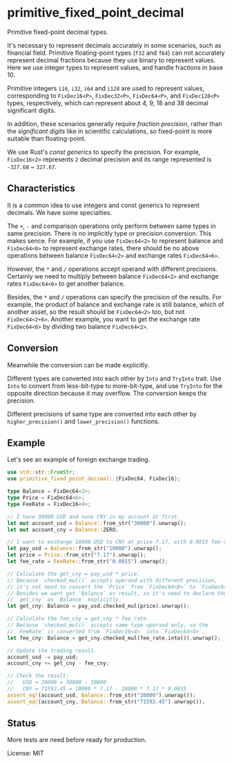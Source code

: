 # primitive_fixed_point_decimal

Primitive fixed-point decimal types.

It's necessary to represent decimals accurately in some scenarios,
such as financial field. Primitive floating-point types (`f32`
and `f64`) can not accurately represent decimal fractions because
they use binary to represent values. Here we use integer types to
represent values, and handle fractions in base 10.

Primitive integers `i16`, `i32`, `i64` and `i128` are used to represent
values, corresponding to `FixDec16<P>`, `FixDec32<P>`, `FixDec64<P>`,
and `FixDec128<P>` types, respectively, which can represent about 4,
9, 18 and 38 decimal significant digits.

In addition, these scenarios generally require *fraction precision*,
rather than the *significant digits* like in scientific calculations,
so fixed-point is more suitable than floating-point.

We use Rust's *const generics* to specify the precision. For example,
`FixDec16<2>` represents `2` decimal precision and its range represented
is `-327.68` ~ `327.67`.

## Characteristics

It is a common idea to use integers and const generics to represent
decimals. We have some specialties.

The `+`, `-` and comparison operations only perform between same types in
same precision. There is no implicitly type or precision conversion.
This makes sence. For example, if you use `FixDec64<2>` to represent
balance and `FixDec64<6>` to represent exchange rates, there should be
no above operations between balance `FixDec64<2>` and exchange rates
`FixDec64<6>`.

However, the `*` and `/` operations accept operand with different
precisions. Certainly we need to multiply between balance `FixDec64<2>`
and exchange rates `FixDec64<6>` to get another balance.

Besides, the `*` and `/` operations can specify the precision of the
results. For example, the product of balance and exchange rate is still
balance, which of another asset, so the result should be `FixDec64<2>`
too, but not `FixDec64<2+6>`. Another example, you want to get the
exchange rate `FixDec64<6>` by dividing two balance `FixDec64<2>`.

## Conversion

Meanwhile the conversion can be made explicitly.

Different types are converted into each other by `Into` and `TryInto`
trait. Use `Into` to convert from less-bit-type to more-bit-type, and
use `TryInto` for the opposite direction because it may overflow.
The conversion keeps the precision.

Different precisions of same type are converted into each other by
`higher_precision()` and `lower_precision()` functions.

## Example

Let's see an example of foreign exchange trading.

```rust
use std::str::FromStr;
use primitive_fixed_point_decimal::{FixDec64, FixDec16};

type Balance = FixDec64<2>;
type Price = FixDec64<6>;
type FeeRate = FixDec16<4>;

// I have 30000 USD and none CNY in my account at first.
let mut account_usd = Balance::from_str("30000").unwrap();
let mut account_cny = Balance::ZERO;

// I want to exchange 10000 USD to CNY at price 7.17, with 0.0015 fee-rate.
let pay_usd = Balance::from_str("10000").unwrap();
let price = Price::from_str("7.17").unwrap();
let fee_rate = FeeRate::from_str("0.0015").unwrap();

// Calculate the get_cny = pay_usd * price.
// Because `checked_mul()` accepts operand with different precision,
// it's not need to convert the `Price` from `FixDec64<8>` to `FixDec64<2>`.
// Besides we want get `Balance` as result, so it's need to declare the
// `get_cny` as `Balance` explicitly.
let get_cny: Balance = pay_usd.checked_mul(price).unwrap();

// Calculate the fee_cny = get_cny * fee_rate.
// Because `checked_mul()` accepts same type operand only, so the
// `FeeRate` is converted from `FixDec16<4>` into `FixDec64<4>`.
let fee_cny: Balance = get_cny.checked_mul(fee_rate.into()).unwrap();

// Update the trading result.
account_usd -= pay_usd;
account_cny += get_cny - fee_cny;

// Check the result:
//   USD = 20000 = 30000 - 10000
//   CNY = 71592.45 = 10000 * 7.17 - 10000 * 7.17 * 0.0015
assert_eq!(account_usd, Balance::from_str("20000").unwrap());
assert_eq!(account_cny, Balance::from_str("71592.45").unwrap());
```

## Status

More tests are need before ready for production.

License: MIT
